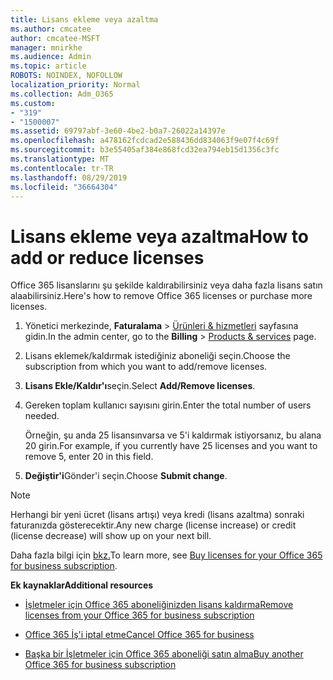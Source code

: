 ```yaml
---
title: Lisans ekleme veya azaltma
ms.author: cmcatee
author: cmcatee-MSFT
manager: mnirkhe
ms.audience: Admin
ms.topic: article
ROBOTS: NOINDEX, NOFOLLOW
localization_priority: Normal
ms.collection: Adm_O365
ms.custom:
- "319"
- "1500007"
ms.assetid: 69797abf-3e60-4be2-b0a7-26022a14397e
ms.openlocfilehash: a478162fcdcad2e588436dd834063f9e07f4c69f
ms.sourcegitcommit: b3e55405af384e868fcd32ea794eb15d1356c3fc
ms.translationtype: MT
ms.contentlocale: tr-TR
ms.lasthandoff: 08/29/2019
ms.locfileid: "36664304"
---
```

# <a name="how-to-add-or-reduce-licenses"></a><span data-ttu-id="502fb-102">Lisans ekleme veya azaltma</span><span class="sxs-lookup"><span data-stu-id="502fb-102">How to add or reduce licenses</span></span>

<span data-ttu-id="502fb-103">Office 365 lisanslarını şu şekilde kaldırabilirsiniz veya daha fazla lisans satın alaabilirsiniz.</span><span class="sxs-lookup"><span data-stu-id="502fb-103">Here's how to remove Office 365 licenses or purchase more licenses.</span></span>
  
1. <span data-ttu-id="502fb-104">Yönetici merkezinde, **Faturalama** \> [Ürünleri & hizmetleri](https://go.microsoft.com/fwlink/p/?linkid=842054) sayfasına gidin.</span><span class="sxs-lookup"><span data-stu-id="502fb-104">In the admin center, go to the **Billing** \> [Products & services](https://go.microsoft.com/fwlink/p/?linkid=842054) page.</span></span>

2. <span data-ttu-id="502fb-105">Lisans eklemek/kaldırmak istediğiniz aboneliği seçin.</span><span class="sxs-lookup"><span data-stu-id="502fb-105">Choose the subscription from which you want to add/remove licenses.</span></span>

3. <span data-ttu-id="502fb-106">**Lisans Ekle/Kaldır'ı**seçin.</span><span class="sxs-lookup"><span data-stu-id="502fb-106">Select **Add/Remove licenses**.</span></span>

4. <span data-ttu-id="502fb-107">Gereken toplam kullanıcı sayısını girin.</span><span class="sxs-lookup"><span data-stu-id="502fb-107">Enter the total number of users needed.</span></span>

    <span data-ttu-id="502fb-108">Örneğin, şu anda 25 lisansınvarsa ve 5'i kaldırmak istiyorsanız, bu alana 20 girin.</span><span class="sxs-lookup"><span data-stu-id="502fb-108">For example, if you currently have 25 licenses and you want to remove 5, enter 20 in this field.</span></span>

5. <span data-ttu-id="502fb-109">**Değiştir'i**Gönder'i seçin.</span><span class="sxs-lookup"><span data-stu-id="502fb-109">Choose **Submit change**.</span></span>

> [!NOTE]
> <span data-ttu-id="502fb-110">Herhangi bir yeni ücret (lisans artışı) veya kredi (lisans azaltma) sonraki faturanızda gösterecektir.</span><span class="sxs-lookup"><span data-stu-id="502fb-110">Any new charge (license increase) or credit (license decrease) will show up on your next bill.</span></span>

<span data-ttu-id="502fb-111">Daha fazla bilgi için [bkz.](https://docs.microsoft.com/office365/admin/subscriptions-and-billing/buy-licenses)</span><span class="sxs-lookup"><span data-stu-id="502fb-111">To learn more, see [Buy licenses for your Office 365 for business subscription](https://docs.microsoft.com/office365/admin/subscriptions-and-billing/buy-licenses).</span></span>

 <span data-ttu-id="502fb-112">**Ek kaynaklar**</span><span class="sxs-lookup"><span data-stu-id="502fb-112">**Additional resources**</span></span>
  
- [<span data-ttu-id="502fb-113">İşletmeler için Office 365 aboneliğinizden lisans kaldırma</span><span class="sxs-lookup"><span data-stu-id="502fb-113">Remove licenses from your Office 365 for business subscription</span></span>](https://docs.microsoft.com/office365/admin/subscriptions-and-billing/remove-licenses-from-subscription)

- [<span data-ttu-id="502fb-114">Office 365 İş'i iptal etme</span><span class="sxs-lookup"><span data-stu-id="502fb-114">Cancel Office 365 for business</span></span>](https://docs.microsoft.com/office365/admin/subscriptions-and-billing/cancel-your-subscription)

- [<span data-ttu-id="502fb-115">Başka bir İşletmeler için Office 365 aboneliği satın alma</span><span class="sxs-lookup"><span data-stu-id="502fb-115">Buy another Office 365 for business subscription</span></span>](https://docs.microsoft.com/office365/admin/subscriptions-and-billing/buy-another-subscription)